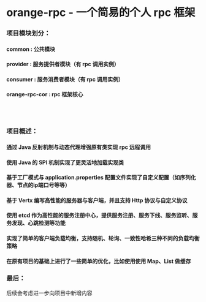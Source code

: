 # orange-rpc - 一个简易的个人 rpc 框架</br>
### 项目模块划分：</br>
#### common : 公共模块
#### provider : 服务提供者模块（有 rpc 调用实例）
#### consumer : 服务消费者模块（有 rpc 调用实例）
#### orange-rpc-cor : rpc 框架核心</br></br></br></br>

### 项目概述：</br>
#### 通过 Java 反射机制与动态代理增强原有类实现 rpc 远程调用
#### 使用 Java 的 SPI 机制实现了更灵活地加载实现类
#### 基于工厂模式与 application.properties 配置文件实现了自定义配置（如序列化器、节点的ip端口号等等）
#### 基于 Vertx 编写高性能的服务器与客户端，并且支持 Http 协议与自定义协议
#### 使用 etcd 作为高性能的服务注册中心，提供服务注册、服务下线、服务监听、服务发现、心跳检测等功能
#### 实现了简单的客户端负载均衡，支持随机、轮询、一致性哈希三种不同的负载均衡策略
#### 在原有项目的基础上进行了一些简单的优化，比如使用使用 Map、List 做缓存

### 最后：
后续会考虑进一步向项目中新增内容

